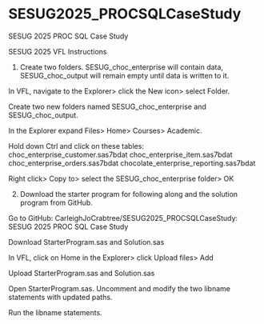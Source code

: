 # SESUG2025_PROCSQLCaseStudy
SESUG 2025 PROC SQL Case Study

SESUG 2025 VFL Instructions

1.	Create two folders. SESUG_choc_enterprise will contain data, SESUG_choc_output will remain empty until data is written to it. 

In VFL, navigate to the Explorer> click the New icon> select Folder.

Create two new folders named SESUG_choc_enterprise and SESUG_choc_output.

In the Explorer expand Files> Home> Courses> Academic.

Hold down Ctrl and click on these tables: 
  choc_enterprise_customer.sas7bdat
  choc_enterprise_item.sas7bdat
  choc_enterprise_orders.sas7bdat
  chocolate_enterprise_reporting.sas7bdat
  
Right click> Copy to> select the SESUG_choc_enterprise folder> OK

 
2.	Download the starter program for following along and the solution program from GitHub. 

Go to GitHub:
CarleighJoCrabtree/SESUG2025_PROCSQLCaseStudy: SESUG 2025 PROC SQL Case Study

Download StarterProgram.sas and Solution.sas
 
In VFL, click on Home in the Explorer> click Upload files> Add

Upload StarterProgram.sas and Solution.sas

Open StarterProgram.sas. Uncomment and modify the two libname statements with updated paths. 

Run the libname statements.
